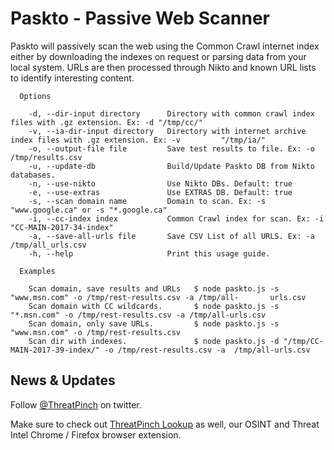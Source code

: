 # Paskto - Passive Web Scanner

  Paskto will passively scan the web using the Common Crawl internet index either by downloading the indexes on request or parsing data from your local system. URLs are then processed through Nikto and known URL lists to identify interesting content.                                                          
```
  Options

    -d, --dir-input directory      Directory with common crawl index files with .gz extension. Ex: -d "/tmp/cc/"
    -v, --ia-dir-input directory   Directory with internet archive index files with .gz extension. Ex: -v         "/tmp/ia/"                                                                    
    -o, --output-file file         Save test results to file. Ex: -o /tmp/results.csv                            
    -u, --update-db                Build/Update Paskto DB from Nikto databases.                                  
    -n, --use-nikto                Use Nikto DBs. Default: true                                                  
    -e, --use-extras               Use EXTRAS DB. Default: true                                                  
    -s, --scan domain name         Domain to scan. Ex: -s "www.google.ca" or -s "*.google.ca"                    
    -i, --cc-index index           Common Crawl index for scan. Ex: -i "CC-MAIN-2017-34-index"                   
    -a, --save-all-urls file       Save CSV List of all URLS. Ex: -a /tmp/all_urls.csv                           
    -h, --help                     Print this usage guide.                                                       

  Examples

    Scan domain, save results and URLs   $ node paskto.js -s "www.msn.com" -o /tmp/rest-results.csv -a /tmp/all-       urls.csv                                                                       
    Scan domain with CC wildcards.       $ node paskto.js -s "*.msn.com" -o /tmp/rest-results.csv -a /tmp/all-urls.csv  
    Scan domain, only save URLs.         $ node paskto.js -s "www.msn.com" -o /tmp/rest-results.csv                     
    Scan dir with indexes.               $ node paskto.js -d "/tmp/CC-MAIN-2017-39-index/" -o /tmp/rest-results.csv -a  /tmp/all-urls.csv                                                              

```
## News & Updates

Follow [@ThreatPinch](https://twitter.com/ThreatPinch) on twitter.

Make sure to check out [ThreatPinch Lookup](https://github.com/cloudtracer/ThreatPinchLookup) as well, our OSINT and Threat Intel Chrome / Firefox browser extension.
